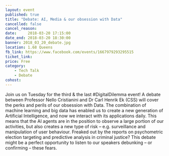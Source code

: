 ```yaml
---
layout: event
published: true
title: "Debate: AI, Media & our obsession with Data"
cancelled: false
cancel_reason:
date:     2018-03-20 17:15:00
date_end: 2018-03-20 18:30:00
banner: 2018_03_20_debate.jpg
location: 1.68 Queens
fb_link: https://www.facebook.com/events/1667979293295515
ticket_link:
price: Free
category:
    - Tech Talk
    - Debate
cohost:
---
```


Join us on Tuesday for the third & the last #DigitalDilemma event! A debate between Professor Nello Cristianini and Dr Carl Henrik Ek (CSS) will cover the perks and perils of our obsession with Data.
The combination of machine learning and big data has enabled us to create a new generation of Artificial Intelligence, and now we interact with its applications daily. This means that the AI agents are in the position to observe a large portion of our activities, but also creates a new type of risk – e.g. surveillance and manipulation of user behaviour.
Freaked out by the reports on psychometric election targeting and predictive analysis in criminal justice?
This debate might be a perfect opportunity to listen to our speakers debunking – or confirming – these fears.
